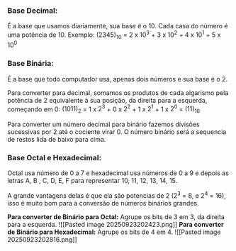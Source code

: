 
### Base Decimal:
É a base que usamos diariamente, sua base é o 10. Cada casa do número é uma potência de 10.
Exemplo:
$(2345)_{10}$ = 2 x $10^3$ + 3 x $10^2$ + 4 x $10^1$ + 5 x $10^0$

### Base Binária:
É a base que todo computador usa, apenas dois números e sua base é o 2.

Para converter para decimal, somamos os produtos de cada algarismo pela potência de 2 equivalente à sua posição, da direita para a esquerda, começando em 0:
$(1011)_{2}$ = 1 x $2^3$ + 0 x $2^2$ + 1 x $2^1$ + 1 x $2^0$ = $(11)_{10}$ 

Para converter um número decimal para binário fazemos divisões sucessivas por 2 até o cociente virar 0. O número binário será a sequencia de restos lida de baixo para cima.

### Base Octal e Hexadecimal:
Octal usa número de 0 a 7 e hexadecimal usa números de 0 a 9 e depois as letras A, B , C, D, E, F para representar 10, 11, 12, 13, 14, 15. 

A grande vantagens delas é que ela são potencias de 2 ($2^3$ = 8, e $2^4$ = 16), isso é muito bom para a conversão de números binários grandes.

**Para converter de Binário para Octal:** Agrupe os bits de 3 em 3, da direita para a esquerda.
![[Pasted image 20250923202423.png]]
**Para converter de Binário para Hexadecimal:** Agrupe os bits de 4 em 4.
![[Pasted image 20250923202816.png]]






